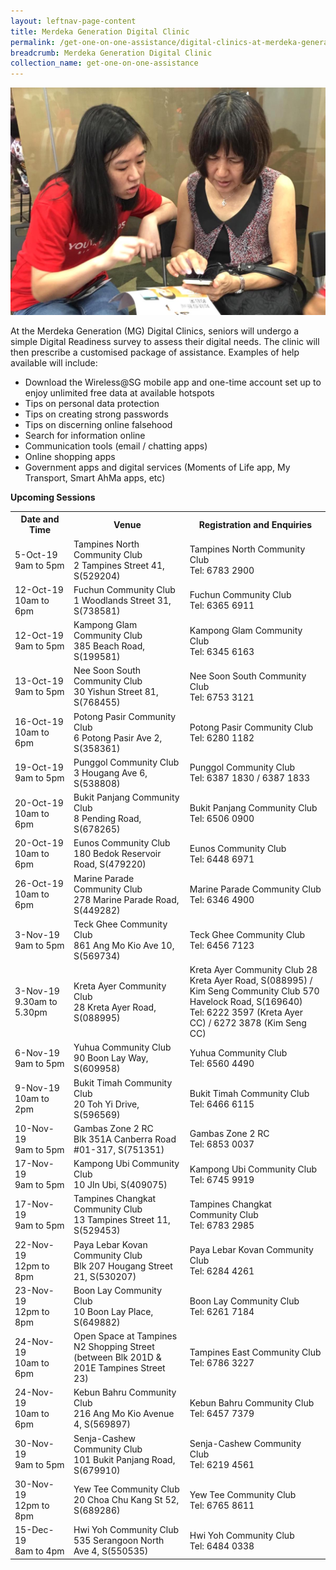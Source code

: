 ```yaml
---
layout: leftnav-page-content
title: Merdeka Generation Digital Clinic
permalink: /get-one-on-one-assistance/digital-clinics-at-merdeka-generation-roadshow/
breadcrumb: Merdeka Generation Digital Clinic
collection_name: get-one-on-one-assistance
---
```


![image](/images/get-one-on-one-assistance/merdeka-clinics1.jpeg)

At the Merdeka Generation (MG) Digital Clinics, seniors will undergo a simple Digital Readiness survey to assess their digital needs. The clinic will then prescribe a customised package of assistance. Examples of help available will include:<br>

* Download the Wireless@SG mobile app and one-time account set up to enjoy unlimited free data at available hotspots<br>
* Tips on personal data protection<br>
* Tips on creating strong passwords<br>
* Tips on discerning online falsehood<br>
* Search for information online<br>
* Communication tools (email / chatting apps)<br>
* Online shopping apps<br>
* Government apps and digital services (Moments of Life app, My Transport, Smart AhMa apps, etc)<br>

**Upcoming Sessions**
<br>

<table>
  <tr><th><b>Date and Time</b></th>
  <th><b>Venue</b></th>
    <th><b>Registration and Enquiries</b></th></tr>
<tr>  
  <td>5-Oct-19<br>9am to 5pm</td>
  <td>Tampines North Community Club <br>2 Tampines Street 41, S(529204)</td>
  <td>Tampines North Community Club<br>Tel: 6783 2900</td>
  </tr>
<tr>  
  <td>12-Oct-19<br>10am to 6pm</td>
  <td>Fuchun Community Club <br>1 Woodlands Street 31, S(738581)</td>
  <td>Fuchun Community Club<br>Tel: 6365 6911</td>
  </tr>
<tr>  
  <td>12-Oct-19<br>9am to 5pm</td>
  <td>Kampong Glam Community Club <br>385 Beach Road, S(199581)</td>
  <td>Kampong Glam Community Club<br>Tel: 6345 6163</td>
  </tr> 
<tr>  
  <td>13-Oct-19<br>9am to 5pm</td>
  <td>Nee Soon South Community Club <br>30 Yishun Street 81, S(768455)</td>
  <td>Nee Soon South Community Club<br>Tel: 6753 3121</td>
  </tr>   
<tr>  
  <td>16-Oct-19<br>10am to 6pm</td>
  <td>Potong Pasir Community Club <br>6 Potong Pasir Ave 2, S(358361)</td>
  <td>Potong Pasir Community Club<br>Tel: 6280 1182</td>
  </tr>  
<tr>  
  <td>19-Oct-19<br>9am to 5pm</td>
  <td>Punggol Community Club <br>3 Hougang Ave 6, S(538808)</td>
  <td>Punggol Community Club<br>Tel: 6387 1830 / 6387 1833</td>
  </tr>
<tr>  
  <td>20-Oct-19<br>10am to 6pm</td>
  <td>Bukit Panjang Community Club <br>8 Pending Road, S(678265)</td>
  <td>Bukit Panjang Community Club<br>Tel: 6506 0900</td>
  </tr>
<tr>  
  <td>20-Oct-19<br>10am to 6pm</td>
  <td>Eunos Community Club <br>180 Bedok Reservoir Road, S(479220)</td>
  <td>Eunos Community Club<br>Tel: 6448 6971</td>
  </tr>
<tr>  
  <td>26-Oct-19<br>10am to 6pm</td>
  <td>Marine Parade Community Club <br>278 Marine Parade Road, S(449282)</td>
  <td>Marine Parade Community Club<br>Tel: 6346 4900</td>
  </tr>
<tr>  
  <td>3-Nov-19<br>9am to 5pm</td>
  <td>Teck Ghee Community Club <br>861 Ang Mo Kio Ave 10, S(569734)</td>
  <td>Teck Ghee Community Club<br>Tel: 6456 7123</td>
  </tr>  
<tr>  
  <td>3-Nov-19<br>9.30am to 5.30pm</td>
  <td>Kreta Ayer Community Club <br>28 Kreta Ayer Road, S(088995)</td>
  <td>Kreta Ayer Community Club 28 Kreta Ayer Road, S(088995) /<br>Kim Seng Community Club 570 Havelock Road, S(169640)<br> Tel: 6222 3597 (Kreta Ayer CC) / 6272 3878 (Kim Seng CC)</td>
  </tr>  
<tr>  
  <td>6-Nov-19<br>9am to 5pm</td>
  <td>Yuhua Community Club <br>90 Boon Lay Way, S(609958)</td>
  <td>Yuhua Community Club<br> Tel: 6560 4490</td>
</tr>
<tr>  
  <td>9-Nov-19<br>10am to 2pm</td>
  <td>Bukit Timah Community Club <br>20 Toh Yi Drive, S(596569)</td>
  <td>Bukit Timah Community Club<br> Tel: 6466 6115</td>
</tr> 
<tr>  
  <td>10-Nov-19<br>9am to 5pm</td>
  <td>Gambas Zone 2 RC <br>Blk 351A Canberra Road #01-317, S(751351)</td>
  <td>Gambas Zone 2 RC<br>Tel: 6853 0037</td>
  </tr>   
<tr>  
  <td>17-Nov-19<br>9am to 5pm</td>
  <td>Kampong Ubi Community Club <br>10 Jln Ubi, S(409075)</td>
  <td>Kampong Ubi Community Club<br>Tel: 6745 9919</td>
  </tr>
<tr>  
  <td>17-Nov-19<br>9am to 5pm</td>
  <td>Tampines Changkat Community Club <br>13 Tampines Street 11, S(529453)</td>
  <td>Tampines Changkat Community Club<br>Tel: 6783 2985</td>
</tr>  
<tr>  
  <td>22-Nov-19<br>12pm to 8pm</td>
  <td>Paya Lebar Kovan Community Club <br>Blk 207 Hougang Street 21, S(530207)</td>
  <td>Paya Lebar Kovan Community Club<br>Tel: 6284 4261</td>
  </tr>
<tr>  
  <td>23-Nov-19<br>12pm to 8pm</td>
  <td>Boon Lay Community Club <br>10 Boon Lay Place, S(649882)</td>
  <td>Boon Lay Community Club<br>Tel: 6261 7184</td>
</tr> 
<tr>  
  <td>24-Nov-19<br>10am to 6pm</td>
  <td>Open Space at Tampines N2 Shopping Street <br>(between Blk 201D & 201E Tampines Street 23)</td>
  <td>Tampines East Community Club<br>Tel: 6786 3227</td>
  </tr> 
<tr>  
  <td>24-Nov-19<br>10am to 6pm</td>
  <td>Kebun Bahru Community Club <br>216 Ang Mo Kio Avenue 4, S(569897)</td>
  <td>Kebun Bahru Community Club<br>Tel: 6457 7379</td>
  </tr>   
<tr>  
  <td>30-Nov-19<br>9am to 5pm</td>
  <td>Senja-Cashew Community Club <br>101 Bukit Panjang Road, S(679910)</td>
  <td>Senja-Cashew Community Club<br>Tel: 6219 4561</td>
  </tr>    
<tr>  
  <td>30-Nov-19<br>12pm to 8pm</td>
  <td>Yew Tee Community Club <br>20 Choa Chu Kang St 52, S(689286)</td>
  <td>Yew Tee Community Club<br>Tel: 6765 8611</td>
  </tr>
<tr>  
  <td>15-Dec-19<br>8am to 4pm</td>
  <td>Hwi Yoh Community Club <br>535 Serangoon North Ave 4, S(550535)</td>
  <td>Hwi Yoh Community Club<br>Tel: 6484 0338</td>
  </tr>
</table>
